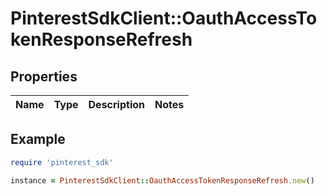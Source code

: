 # PinterestSdkClient::OauthAccessTokenResponseRefresh

## Properties

| Name | Type | Description | Notes |
| ---- | ---- | ----------- | ----- |

## Example

```ruby
require 'pinterest_sdk'

instance = PinterestSdkClient::OauthAccessTokenResponseRefresh.new()
```

